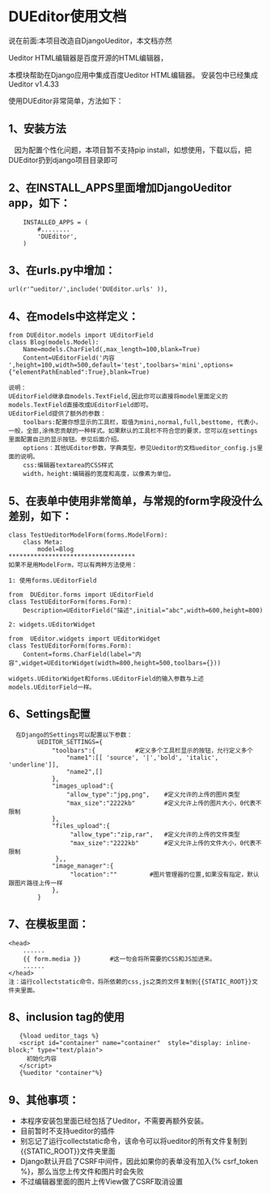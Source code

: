 # DUEditor使用文档

说在前面:本项目改造自DjangoUeditor，本文档亦然

Ueditor HTML编辑器是百度开源的HTML编辑器，

本模块帮助在Django应用中集成百度Ueditor HTML编辑器。
安装包中已经集成Ueditor v1.4.33

使用DUEditor非常简单，方法如下：

## 1、安装方法

    因为配置个性化问题，本项目暂不支持pip install，如想使用，下载以后，把DUEditor扔到django项目目录即可

## 2、在INSTALL_APPS里面增加DjangoUeditor app，如下：
     
		INSTALLED_APPS = (
			#........
    		'DUEditor',
		)


## 3、在urls.py中增加：

	url(r'^ueditor/',include('DUEditor.urls' )),

## 4、在models中这样定义：
	
	from DUEditor.models import UEditorField
	class Blog(models.Model):
    	Name=models.CharField(,max_length=100,blank=True)
    	Content=UEditorField('内容	',height=100,width=500,default='test',toolbars='mini',options={"elementPathEnabled":True},blank=True)

	说明：
	UEditorField继承自models.TextField,因此你可以直接将model里面定义的models.TextField直接改成UEditorField即可。
	UEditorField提供了额外的参数：
        toolbars:配置你想显示的工具栏，取值为mini,normal,full,besttome, 代表小，一般，全部,涂伟忠贡献的一种样式。如果默认的工具栏不符合您的要求，您可以在settings里面配置自己的显示按钮。参见后面介绍。
        options：其他UEditor参数，字典类型。参见Ueditor的文档ueditor_config.js里面的说明。
        css:编辑器textarea的CSS样式
        width，height:编辑器的宽度和高度，以像素为单位。

## 5、在表单中使用非常简单，与常规的form字段没什么差别，如下：
	
	class TestUeditorModelForm(forms.ModelForm):
    	class Meta:
        	model=Blog
	***********************************
	如果不是用ModelForm，可以有两种方法使用：

	1: 使用forms.UEditorField

	from  DUEditor.forms import UEditorField
	class TestUEditorForm(forms.Form):
	    Description=UEditorField("描述",initial="abc",width=600,height=800)
	
	2: widgets.UEditorWidget

	from  UEditor.widgets import UEditorWidget
	class TestUEditorForm(forms.Form):
		Content=forms.CharField(label="内容",widget=UEditorWidget(width=800,height=500,toolbars={}))
	
	widgets.UEditorWidget和forms.UEditorField的输入参数与上述models.UEditorField一样。

## 6、Settings配置
     
      在Django的Settings可以配置以下参数：
            UEDITOR_SETTINGS={
                "toolbars":{           #定义多个工具栏显示的按钮，允行定义多个
                    "name1":[[ 'source', '|','bold', 'italic', 'underline']],
                    "name2",[]
                },
                "images_upload":{
                    "allow_type":"jpg,png",    #定义允许的上传的图片类型
                    "max_size":"2222kb"        #定义允许上传的图片大小，0代表不限制
                },
                "files_upload":{
                     "allow_type":"zip,rar",   #定义允许的上传的文件类型
                     "max_size":"2222kb"       #定义允许上传的文件大小，0代表不限制
                 },,
                "image_manager":{
                     "location":""         #图片管理器的位置,如果没有指定，默认跟图片路径上传一样
                },
            }
## 7、在模板里面：

    <head>
        ......
        {{ form.media }}        #这一句会将所需要的CSS和JS加进来。
        ......
    </head>
    注：运行collectstatic命令，将所依赖的css,js之类的文件复制到{{STATIC_ROOT}}文件夹里面。

## 8、inclusion tag的使用

```
   {%load ueditor_tags %}
   <script id="container" name="container"  style="display: inline-block;" type="text/plain">
     初始化内容
   </script>
   {%ueditor "container"%}
```
## 9、其他事项：

- 本程序安装包里面已经包括了Ueditor，不需要再额外安装。
- 目前暂时不支持ueditor的插件
- 别忘记了运行collectstatic命令，该命令可以将ueditor的所有文件复制到{{STATIC_ROOT}}文件夹里面
- Django默认开启了CSRF中间件，因此如果你的表单没有加入{% csrf_token %}，那么当您上传文件和图片时会失败
- 不过编辑器里面的图片上传View做了CSRF取消设置 
